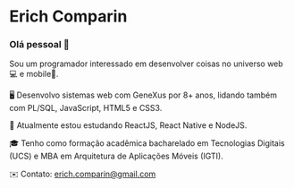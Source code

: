 
# Erich Comparin

### Olá pessoal 👋

Sou um programador interessado em desenvolver coisas no universo web💻 e mobile📱.

🖥️ Desenvolvo sistemas web com GeneXus por 8+ anos, lidando também com PL/SQL, JavaScript, HTML5 e CSS3.

🚀 Atualmente estou estudando ReactJS, React Native e NodeJS.

🎓 Tenho como formação acadêmica bacharelado em Tecnologias Digitais (UCS) e MBA em Arquitetura de Aplicações Móveis (IGTI).

✉️ Contato: erich.comparin@gmail.com
